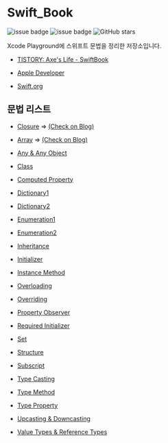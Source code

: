 # Swift_Book

![issue badge](https://img.shields.io/badge/ver.-Swift5-orange?logo=swift)
![issue badge](https://img.shields.io/badge/ver.-Xcode11-blue?logo=xcode)
![GitHub stars](https://img.shields.io/github/stars/Axe-Num1/Swift_Book?style=social)

Xcode Playground에 스위프트 문법을 정리한 저장소입니다.

- [TISTORY: Axe's Life - SwiftBook](https://axe-num1.tistory.com/category/SwiftBook)

- [Apple Developer](https://developer.apple.com/kr/swift)
- [Swift.org](https://swift.org)

## 문법 리스트
* [Closure](https://github.com/Axe-Num1/Swift_Book/blob/master/Swift_Book.playground/Pages/Closure.xcplaygroundpage/Contents.swift)  =>  [(Check on Blog)](https://axe-num1.tistory.com/18)

* [Array](https://github.com/Axe-Num1/Swift_Book/blob/master/Swift_Book.playground/Pages/Array.xcplaygroundpage/Contents.swift)  =>  [(Check on Blog)](https://axe-num1.tistory.com/19)

* [Any & Any Object](https://github.com/Axe-Num1/Swift_Book/blob/master/Swift_Book.playground/Pages/Any%20%26%20Any%20Object.xcplaygroundpage/Contents.swift)

* [Class](https://github.com/Axe-Num1/Swift_Book/blob/master/Swift_Book.playground/Pages/Class.xcplaygroundpage/Contents.swift)

* [Computed Property](https://github.com/Axe-Num1/Swift_Book/blob/master/Swift_Book.playground/Pages/Computed%20Property.xcplaygroundpage/Contents.swift)

* [Dictionary1](https://github.com/Axe-Num1/Swift_Book/blob/master/Swift_Book.playground/Pages/Dictionary1.xcplaygroundpage/Contents.swift)

* [Dictionary2](https://github.com/Axe-Num1/Swift_Book/blob/master/Swift_Book.playground/Pages/Dictionary2.xcplaygroundpage/Contents.swift)

* [Enumeration1](https://github.com/Axe-Num1/Swift_Book/blob/master/Swift_Book.playground/Pages/Enumerations1.xcplaygroundpage/Contents.swift)

* [Enumeration2](https://github.com/Axe-Num1/Swift_Book/blob/master/Swift_Book.playground/Pages/Enumerations2.xcplaygroundpage/Contents.swift)

* [Inheritance](https://github.com/Axe-Num1/Swift_Book/blob/master/Swift_Book.playground/Pages/Inheritance.xcplaygroundpage/Contents.swift)

* [Initializer](https://github.com/Axe-Num1/Swift_Book/blob/master/Swift_Book.playground/Pages/Initializer.xcplaygroundpage/Contents.swift)

* [Instance Method](https://github.com/Axe-Num1/Swift_Book/blob/master/Swift_Book.playground/Pages/Instance%20Method.xcplaygroundpage/Contents.swift)

* [Overloading](https://github.com/Axe-Num1/Swift_Book/blob/master/Swift_Book.playground/Pages/Overloading.xcplaygroundpage/Contents.swift)

* [Overriding](https://github.com/Axe-Num1/Swift_Book/blob/master/Swift_Book.playground/Pages/Overriding.xcplaygroundpage/Contents.swift)

* [Property Observer](https://github.com/Axe-Num1/Swift_Book/blob/master/Swift_Book.playground/Pages/Property%20Observer.xcplaygroundpage/Contents.swift)

* [Required Initializer](https://github.com/Axe-Num1/Swift_Book/blob/master/Swift_Book.playground/Pages/Required%20Initializer.xcplaygroundpage/Contents.swift)

* [Set](https://github.com/Axe-Num1/Swift_Book/blob/master/Swift_Book.playground/Pages/Set.xcplaygroundpage/Contents.swift)

* [Structure](https://github.com/Axe-Num1/Swift_Book/blob/master/Swift_Book.playground/Pages/Structure.xcplaygroundpage/Contents.swift)

* [Subscript](https://github.com/Axe-Num1/Swift_Book/blob/master/Swift_Book.playground/Pages/Subscript.xcplaygroundpage/Contents.swift)

* [Type Casting](https://github.com/Axe-Num1/Swift_Book/blob/master/Swift_Book.playground/Pages/Type%20Casting.xcplaygroundpage/Contents.swift)

* [Type Method](https://github.com/Axe-Num1/Swift_Book/blob/master/Swift_Book.playground/Pages/Type%20Method.xcplaygroundpage/Contents.swift)

* [Type Property](https://github.com/Axe-Num1/Swift_Book/blob/master/Swift_Book.playground/Pages/Type%20Property.xcplaygroundpage/Contents.swift)

* [Upcasting & Downcasting](https://github.com/Axe-Num1/Swift_Book/blob/master/Swift_Book.playground/Pages/Upcasting%2C%20Downcasting.xcplaygroundpage/Contents.swift)

* [Value Types & Reference Types](https://github.com/Axe-Num1/Swift_Book/blob/master/Swift_Book.playground/Pages/Value%20Types%2C%20Reference%20Types.xcplaygroundpage/Contents.swift)
